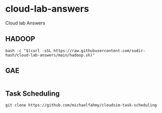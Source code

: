 # cloud-lab-answers
Cloud lab Answers



## HADOOP 
```
bash -c "$(curl -sSL https://raw.githubusercontent.com/sudir-hash/cloud-lab-answers/main/hadoop.sh)"
```

## GAE 
```

```

## Task Scheduling 
```
git clone https://github.com/michaelfahmy/cloudsim-task-scheduling
```


